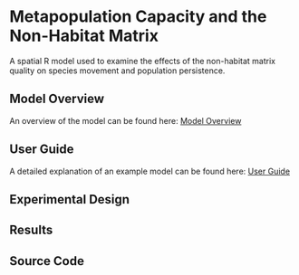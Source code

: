 # Metapopulation Capacity and the Non-Habitat Matrix

A spatial R model used to examine the effects of the non-habitat matrix quality on species movement and population persistence.

## Model Overview
An overview of the model can be found here: [Model Overview](https://github.com/benjhodgson/metapop_capacity_matrix/blob/main/Documentation/model_overview.md)
## User Guide
A detailed explanation of an example model can be found here: [User Guide](https://github.com/benjhodgson/metapop_capacity_matrix/blob/main/Documentation/user_guide.md)

## Experimental Design

## Results

## Source Code
